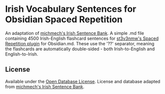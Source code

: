 # Irish Vocabulary Sentences for Obsidian Spaced Repetition

An adaptation of [michmech's Irish Sentence Bank](https://github.com/michmech/irish-sentence-bank). A simple .md file containing 4500 Irish-English flashcard sentences for [st3v3nmw's Spaced Repetition plugin](https://github.com/st3v3nmw/obsidian-spaced-repetition) for Obsidian.md. These use the '??' separator, meaning the flashcards are automatically double-sided - both Irish-to-English and English-to-Irish.

## License

Available under the [Open Database License](http://opendatacommons.org/licenses/odbl/summary/). License and database adapted from [michmech's Irish Sentence Bank](https://github.com/michmech/irish-sentence-bank).

